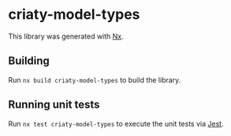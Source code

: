 # criaty-model-types

This library was generated with [Nx](https://nx.dev).

## Building

Run `nx build criaty-model-types` to build the library.

## Running unit tests

Run `nx test criaty-model-types` to execute the unit tests via [Jest](https://jestjs.io).
